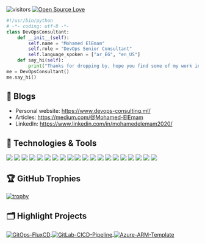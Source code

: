 <!--### Hi there 👋
-->
<!--
**EngMohamedElEmam/EngMohamedElEmam** is a ✨ _special_ ✨ repository because its `README.md` (this file) appears on your GitHub profile.

Here are some ideas to get you started:

- 🔭 I’m currently working on ...
- 🌱 I’m currently learning ...
- 👯 I’m looking to collaborate on ...
- 🤔 I’m looking for help with ...
- 💬 Ask me about ...
- 📫 How to reach me: ...
- 😄 Pronouns: ...
- ⚡ Fun fact: ...
-->
![visitors](https://visitor-badge.laobi.icu/badge?page_id=EngMohamedElEmam)
[![Open Source Love](https://badges.frapsoft.com/os/v1/open-source.svg?v=102)](https://github.com/ellerbrock/open-source-badge/)


```python
#!/usr/bin/python
# -*- coding: utf-8 -*-
class DevOpsConsultant:
    def __init__(self):
        self.name = "Mohamed ElEmam"
        self.role = "DevOps Senior Consultant"
        self.language_spoken = ["ar_EG", "en_US"]
    def say_hi(self):
        print("Thanks for dropping by, hope you find some of my work interesting.")
me = DevOpsConsultant()
me.say_hi()
```

## 📝 Blogs

- Personal website: https://www.devops-consulting.ml/
- Articles: https://medium.com/@Mohamed-ElEmam
- LinkedIn: https://www.linkedin.com/in/mohamedelemam2020/


## 🔧 Technologies & Tools

![](https://img.shields.io/badge/OS-Linux-informational?style=flat&logo=linux&logoColor=white&color=6aa6f8)
![](https://img.shields.io/badge/OS-Windows-informational?style=flat&logo=Windows&logoColor=white&color=6aa6f8)
![](https://img.shields.io/badge/Editor-VS_Code-informational?style=flat&logo=visual-studio-code&logoColor=white&color=6aa6f8)
![](https://img.shields.io/badge/Code-Python-informational?style=flat&logo=python&logoColor=white&color=6aa6f8)
![](https://img.shields.io/badge/Code-Golang-informational?style=flat&logo=go&logoColor=white&color=6aa6f8)
![](https://img.shields.io/badge/Shell-Bash-informational?style=flat&logo=gnu-bash&logoColor=white&color=6aa6f8)
![](https://img.shields.io/badge/Tools-Docker-informational?style=flat&logo=docker&logoColor=white&color=6aa6f8)
![](https://img.shields.io/badge/Tools-Kubernetes-informational?style=flat&logo=kubernetes&logoColor=white&color=6aa6f8)
![](https://img.shields.io/badge/Tools-Ansible-informational?style=flat&logo=Ansible&logoColor=white&color=6aa6f8)
![](https://img.shields.io/badge/Tools-Terraform-informational?style=flat&logo=Terraform&logoColor=white&color=6aa6f8)
![](https://img.shields.io/badge/Tools-Rabbitmq-informational?style=flat&logo=Rabbitmq&logoColor=white&color=6aa6f8)
![](https://img.shields.io/badge/Tools-Jenkins-informational?style=flat&logo=Jenkins&logoColor=white&color=6aa6f8)
![](https://img.shields.io/badge/Tools-GitHubActions-informational?style=flat&logo=GitHubActions&logoColor=white&color=6aa6f8)
![](https://img.shields.io/badge/Tools-AzureDevOps-informational?style=flat&logo=AzureDevOps&logoColor=white&color=6aa6f8)
![](https://img.shields.io/badge/Tools-GitLab-informational?style=flat&logo=GitLab&logoColor=white&color=6aa6f8)
![](https://img.shields.io/badge/Tools-prometheus-informational?style=flat&logo=prometheus&logoColor=white&color=6aa6f8)
![](https://img.shields.io/badge/Tools-Grafana-informational?style=flat&logo=Grafana&logoColor=white&color=6aa6f8)
![](https://img.shields.io/badge/Tools-Elastic-informational?style=flat&logo=Elastic&logoColor=white&color=6aa6f8)
![](https://img.shields.io/badge/Cloud-Azure-informational?style=flat&logo=Azure&logoColor=white&color=6aa6f8)
![](https://img.shields.io/badge/Cloud-AWS-informational?style=flat&logo=AWS&logoColor=white&color=6aa6f8)


<!-- ## &#x1f4c8; GitHub Stats
<a href="https://github.com/EngMohamedElEmam">
  <img align="center" src="https://github-readme-stats.vercel.app/api/top-langs/?username=zhenye-na&hide=c%2B%2B,c,matlab,assembly&title_color=6aa6f8&text_color=8a919a&icon_color=6aa6f8&bg_color=22272e" alt="Zhenye's GitHub Stats" />
</a>
<a href="https://gist.github.com/EngMohamedElEmam">
  <img align="center" src="https://github-readme-stats.vercel.app/api?username=EngMohamedElEmam&show_icons=true&line_height=27&count_private=true&title_color=6aa6f8&text_color=8a919a&icon_color=6aa6f8&bg_color=22272e" alt="Zhenye's GitHub Stats" />
</a> -->

## 🏆 GitHub Trophies

[![trophy](https://github-profile-trophy.vercel.app/?username=EngMohamedElEmam&theme=nord&column=7)](https://github.com/ryo-ma/github-profile-trophy)


## 🗂️ Highlight Projects

<a href="https://github.com/EngMohamedElEmam/GitOps-FluxCD">
  <img align="center" src="https://github-readme-stats.vercel.app/api/pin/?username=EngMohamedElEmam&repo=GitOps-FluxCD&show_icons=true&line_height=27&title_color=6aa6f8&text_color=8a919a&icon_color=6aa6f8&bg_color=22272e" alt="GitOps-FluxCD" />
</a>

<a href="https://github.com/EngMohamedElEmam/GitLab-CICD-Pipeline">
  <img align="center" src="https://github-readme-stats.vercel.app/api/pin/?username=EngMohamedElEmam&repo=GitLab-CICD-Pipeline&show_icons=true&line_height=27&title_color=6aa6f8&text_color=8a919a&icon_color=6aa6f8&bg_color=22272e" alt="GitLab-CICD-Pipeline" />
</a>

<a href="https://github.com/EngMohamedElEmam/Azure-ARM-Template">
  <img align="center" src="https://github-readme-stats.vercel.app/api/pin/?username=EngMohamedElEmam&repo=Azure-ARM-Template&show_icons=true&line_height=27&title_color=6aa6f8&text_color=8a919a&icon_color=6aa6f8&bg_color=22272e" alt="Azure-ARM-Template" />
</a>

<!-- ## 👨‍💻 This week, I spent my time on:
[![Emam's wakatime stats](https://github-readme-stats.vercel.app/api/wakatime?username=EngMohamedElEmam&line_height=27&title_color=6aa6f8&text_color=8a919a&icon_color=6aa6f8&bg_color=22272e)](https://github.com/EngMohamedElEmam/github-readme-stats) -->
